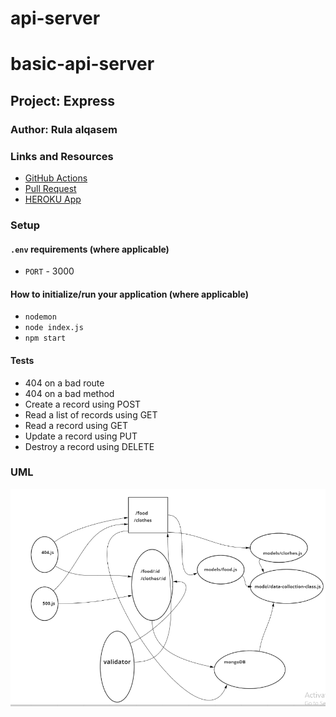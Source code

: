 # api-server
# basic-api-server

## Project: Express

### Author: Rula alqasem

### Links and Resources

- [GitHub Actions](https://github.com/RulaAlqasem/api-server/actions)
- [Pull Request](https://github.com/RulaAlqasem/api-server/pull/1)
- [HEROKU App]()

### Setup

#### `.env` requirements (where applicable)

- `PORT` - 3000

#### How to initialize/run your application (where applicable)

- `nodemon`
- `node index.js`
- `npm start`

#### Tests

- 404 on a bad route
- 404 on a bad method
- Create a record using POST
- Read a list of records using GET
- Read a record using GET
- Update a record using PUT
- Destroy a record using DELETE

### UML

![UML](./lab4uml.png)
